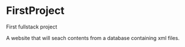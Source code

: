 # FirstProject
First fullstack project

A website that will seach contents from a database containing xml files.
